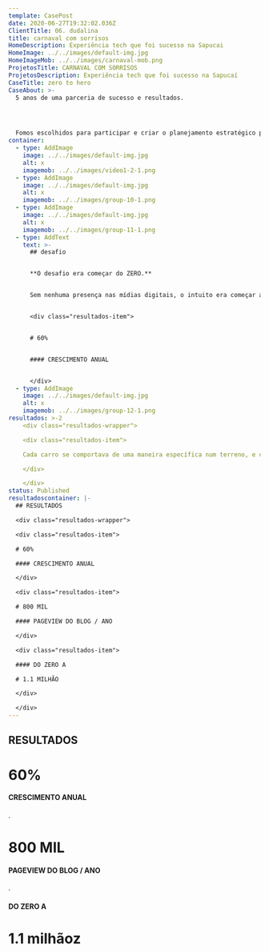 ```yaml
---
template: CasePost
date: 2020-06-27T19:32:02.036Z
ClientTitle: 06. dudalina
title: carnaval com sorrisos
HomeDescription: Experiência tech que foi sucesso na Sapucai
HomeImage: ../../images/default-img.jpg
HomeImageMob: ../../images/carnaval-mob.png
ProjetosTitle: CARNAVAL COM SORRISOS
ProjetosDescription: Experiência tech que foi sucesso na Sapucaí
CaseTitle: zero to hero
CaseAbout: >-
  5 anos de uma parceria de sucesso e resultados. 




  Fomos escolhidos para participar e criar o planejamento estratégico para a entrada da marca no universo digital. A partir de 2010, passamos por várias "eras de conteúdo" e mantivemos sempre os níveis de crescimento e engajamento dos usuários com a marca.
container:
  - type: AddImage
    image: ../../images/default-img.jpg
    alt: x
    imagemob: ../../images/video1-2-1.png
  - type: AddImage
    image: ../../images/default-img.jpg
    alt: x
    imagemob: ../../images/group-10-1.png
  - type: AddImage
    image: ../../images/default-img.jpg
    alt: x
    imagemob: ../../images/group-11-1.png
  - type: AddText
    text: >-
      ## desafio


      **O desafio era começar do ZERO.**


      Sem nenhuma presença nas mídias digitais, o intuito era começar a presença digital da Dudalina e torná-la conhecida pelo público-alvo da marca. Sem histório e sem leads, as campanhas iniciais exigiram estratégias múltiplas e criativas, que foram ampliadas para estratégias certeiras de performance.


      <div class="resultados-item">


      # 60%


      #### CRESCIMENTO ANUAL


      </div>
  - type: AddImage
    image: ../../images/default-img.jpg
    alt: x
    imagemob: ../../images/group-12-1.png
resultados: >-2
    <div class="resultados-wrapper">

    <div class="resultados-item">

    Cada carro se comportava de uma maneira específica num terreno, e cada item influenciava no desempenho do veículo. Com isso, através de algoritmos, conseguimos criar centenas de variações possíveis e somente uma combinação, completaria a prova no melhor tempo possível. E com isso milhares de usuários criaram diferentes carros em busca do melhor tempo, enquanto navegavam pelas pistas do mundo, patrocinadas pela Fórmula Individual.

    </div>

    </div>
status: Published
resultadoscontainer: |-
  ## RESULTADOS

  <div class="resultados-wrapper">

  <div class="resultados-item">

  # 60%

  #### CRESCIMENTO ANUAL

  </div>

  <div class="resultados-item">

  # 800 MIL

  #### PAGEVIEW DO BLOG / ANO

  </div>

  <div class="resultados-item">

  #### DO ZERO A

  # 1.1 MILHÃO

  </div>

  </div>
---
```

## RESULTADOS

# 60%

#### CRESCIMENTO ANUAL

.

# 800 MIL

#### PAGEVIEW DO BLOG / ANO

.

#### DO ZERO A

# 1.1 milhãoz